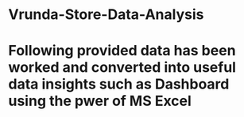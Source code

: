 # Vrunda-Store-Data-Analysis
# Following provided data has been worked and converted into useful data insights such as Dashboard using the pwer of MS Excel
